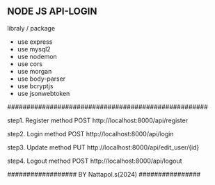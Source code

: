 ## NODE JS API-LOGIN  ##
libraly / package
- use express
- use mysql2
- use nodemon
- use cors
- use morgan
- use body-parser
- use bcryptjs
- use jsonwebtoken

####################################################

step1. Register method POST http://localhost:8000/api/register 

step2. Login method POST http://localhost:8000/api/login

step3. Update method PUT http://localhost:8000/api/edit_user/{id}

step4. Logout method POST http://localhost:8000/api/logout

################## BY Nattapol.s(2024) ################
